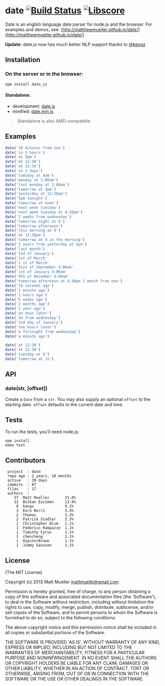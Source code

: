 # date [![Build Status](https://travis-ci.org/matthewmueller/date.svg?branch=master)](https://travis-ci.org/matthewmueller/date) [![Libscore](http://img.shields.io/badge/libscore-35-brightgreen.svg?style=flat-square)](http://libscore.com/#date)

Date is an english language date parser for node.js and the browser. For examples and demos, see: [http://matthewmueller.github.io/date/](http://matthewmueller.github.io/date/)

**Update:** date.js now has much better NLP support thanks to [@kengz](https://github.com/kengz)

## Installation

### On the server or in the browser:

    npm install date.js

#### Standalone:

* development: [date.js](https://raw.github.com/MatthewMueller/date/master/dist/date.js)
* minified: [date.min.js](https://raw.github.com/MatthewMueller/date/master/dist/date.min.js)

> Standalone is also AMD-compatible

## Examples

```js
date('10 minutes from now')
date('in 5 hours')
date('at 5pm')
date('at 12:30')
date('at 23:35')
date('in 2 days')
date('tuesday at 9am')
date('monday at 1:00am')
date('last monday at 1:00am')
date('tomorrow at 3pm')
date('yesterday at 12:30am')
date('5pm tonight')
date('tomorrow at noon')
date('next week tuesday')
date('next week tuesday at 4:30pm')
date('2 weeks from wednesday')
date('tomorrow night at 9')
date('tomorrow afternoon')
date('this morning at 9')
date('at 12:30pm')
date('tomorrow at 9 in the morning')
date('2 years from yesterday at 5pm')
date('last month')
date('2nd of January')
date('1st of March'
date('1 st of March'
date('31st of September 4:00am'
date('1st of January 4:00am'
date('9th of December 4:00am'
date('tomorrow afternoon at 4:30pm 1 month from now')
date('10 seconds ago')
date('1 minute ago')
date('2 hours ago')
date('5 weeks ago')
date('2 months ago')
date('1 year ago')
date('an hour later')
date('2w from wednesday')
date('2nd day of January')
date('two hours later')
date('a fortnight from wednesday')
date('a minute ago')

date('at 12:30')
date('at 12.30')
date('tuesday at 9')
date('tomorrow at 15')
```

## API

### date(str, [offset])

Create a `Date` from a `str`. You may also supply an optional `offset` to the starting date. `offset` defaults to the current date and time.

## Tests

To run the tests, you'll need node.js:

    npm install
    make test

## Contributors

```
 project  : date
 repo age : 2 years, 10 months
 active   : 39 days
 commits  : 87
 files    : 17
 authors  :
    27  Matt Mueller       31.0%
    12  Bulkan Evcimen     13.8%
     8  kengz              9.2%
     3  Eero Norri         3.4%
     2  thomas             2.3%
     2  Patrick Stadler    2.3%
     1  Christopher Blum   1.1%
     1  Federico Rampazzo  1.1%
     1  Timothy Cyrus      1.1%
     1  chencheng          1.1%
     1  HipsterBrown       1.1%
     1  Jimmy Gaussen      1.1%
```

## License

(The MIT License)

Copyright (c) 2013 Matt Mueller <mattmuelle@gmail.com>

Permission is hereby granted, free of charge, to any person obtaining a copy of this software and associated documentation files (the 'Software'), to deal in the Software without restriction, including without limitation the rights to use, copy, modify, merge, publish, distribute, sublicense, and/or sell copies of the Software, and to permit persons to whom the Software is furnished to do so, subject to the following conditions:

The above copyright notice and this permission notice shall be included in all copies or substantial portions of the Software.

THE SOFTWARE IS PROVIDED 'AS IS', WITHOUT WARRANTY OF ANY KIND, EXPRESS OR IMPLIED, INCLUDING BUT NOT LIMITED TO THE WARRANTIES OF MERCHANTABILITY, FITNESS FOR A PARTICULAR PURPOSE AND NONINFRINGEMENT. IN NO EVENT SHALL THE AUTHORS OR COPYRIGHT HOLDERS BE LIABLE FOR ANY CLAIM, DAMAGES OR OTHER LIABILITY, WHETHER IN AN ACTION OF CONTRACT, TORT OR OTHERWISE, ARISING FROM, OUT OF OR IN CONNECTION WITH THE SOFTWARE OR THE USE OR OTHER DEALINGS IN THE SOFTWARE.
